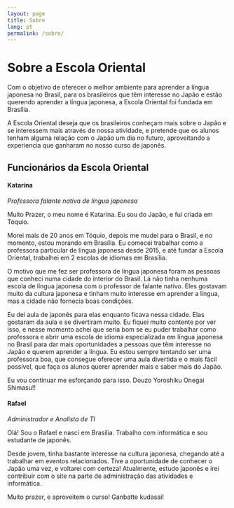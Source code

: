 ```yaml
---
layout: page
title: Sobre
lang: pt
permalink: /sobre/
---
```


# Sobre a Escola Oriental

Com o objetivo de oferecer o melhor ambiente para aprender a língua japonesa no Brasil, para os brasileiros que têm interesse no Japão e estão querendo aprender a língua japonesa, a Escola Oriental foi fundada em Brasília.

A Escola Oriental deseja que os brasileiros conheçam mais sobre o Japão e se interessem mais através de nossa atividade, e pretende que os alunos tenham alguma relação com o Japão um dia no futuro, aproveitando a experiencia que ganharam no nosso curso de japonês.

## Funcionários da Escola Oriental

#### Katarina
*Professora falante nativa de língua japonesa*

Muito Prazer, o meu nome é Katarina. Eu sou do Japão, e fui criada em Tóquio.

Morei mais de 20 anos em Tóquio, depois me mudei para o Brasil, e no momento, estou morando em Brasília. Eu comecei trabalhar como a professora particular de língua japonesa desde 2015, e até fundar a Escola Oriental, trabalhei em 2 escolas de idiomas em Brasília.

O motivo que me fez ser professora de língua japonesa foram as pessoas que conheci numa cidade do interior do Brasil. Lá não tinha nenhuma escola de língua japonesa com o professor de falante nativo. Eles gostavam muito da cultura japonesa e tinham muito interesse em aprender a língua, mas a cidade não fornecia boas condições.

Eu dei aula de japonês para elas enquanto ficava nessa cidade. Elas gostaram da aula e se divertiram muito. Eu fiquei muito contente por ver isso, e nesse momento achei que seria bom se eu puder trabalhar como professora e abrir uma escola de idioma especializada em língua japonesa no Brasil para dar mais oportunidades a pessoas que têm interesse no Japão e querem aprender a língua. Eu estou sempre tentando ser uma professora boa, que consegue oferecer uma aula divertida e o mais fácil possível, que faça os alunos querer aprender mais e saber mais do Japão.

Eu vou continuar me esforçando para isso. Douzo Yoroshiku Onegai Shimasu!!


#### Rafael
*Administrador e Analista de TI*

Olá! Sou o Rafael e nasci em Brasília. Trabalho com informática e sou estudante de japonês.

Desde jovem, tinha bastante interesse na cultura japonesa, chegando até a trabalhar em eventos relacionados. Tive a oportunidade de conhecer o Japão uma vez, e voltarei com certeza! Atualmente, estudo japonês e irei contribuir com o site na parte de administração das atividades e informática.

Muito prazer, e aproveitem o curso! Ganbatte kudasai!

